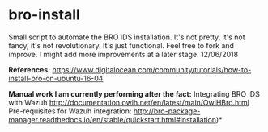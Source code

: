 # bro-install
Small script to automate the BRO IDS installation. It's not pretty, it's not fancy, it's not revolutionary. It's just functional. Feel free to fork and improve. I might add more improvements at a later stage. 12/06/2018

**References:**
https://www.digitalocean.com/community/tutorials/how-to-install-bro-on-ubuntu-16-04

**Manual work I am currently performing after the fact:**
Integrating BRO IDS with Wazuh
http://documentation.owlh.net/en/latest/main/OwlHBro.html
Pre-requisites for Wazuh integration:
http://bro-package-manager.readthedocs.io/en/stable/quickstart.html#installation)*

